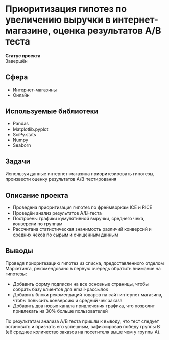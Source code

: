 # Приоритизация гипотез по увеличению выручки в интернет-магазине, оценка результатов A/B теста
  
**Статус проекта**  
Завершён  
  
## Сфера
* Интернет-магазины
* Онлайн

## Используемые библиотеки
* Pandas
* Matplotlib.pyplot
* SciPy.stats
* Numpy
* Seaborn
  
## Задачи
Используя данные интернет-магазина приоритезировать гипотезы, произвести оценку результатов A/B-тестирования 

## Описание проекта
* Проведена приоритизация гипотез по фреймворкам ICE и RICE
* Проведён анализ результатов A/B-теста
* Построены графики кумулятивной выручки, среднего чека, конверсии по группам
* Рассчитана статистическая значимость различий конверсий и средних чеков по сырым и очищенным данным

## Выводы  

Проведя приоритезацию гипотез из списка, предоставленного отделом Маркетинга, рекомендовано в первую очередь обратить внимание на гипотезы:  
 - Добавить форму подписки на все основные страницы, чтобы собрать базу клиентов для email-рассылок   
 - Добавить блоки рекомендаций товаров на сайт интернет магазина, чтобы повысить конверсию и средний чек заказа   
 - Добавить два новых канала привлечения трафика, что позволит привлекать на 30% больше пользователей
  
По результатам анализа А/В теста пришли к выводу, что тест следует остановить и признать его успешным, зафиксировав победу группы B (её среднее количество заказов на посетителя выше чем у группы А).
